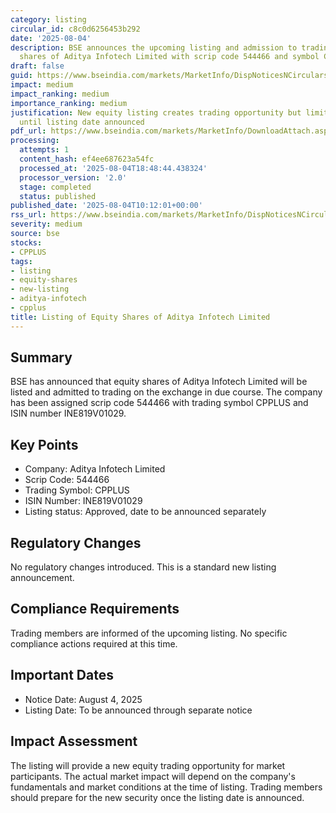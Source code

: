 ```yaml
---
category: listing
circular_id: c8c0d6256453b292
date: '2025-08-04'
description: BSE announces the upcoming listing and admission to trading of equity
  shares of Aditya Infotech Limited with scrip code 544466 and symbol CPPLUS.
draft: false
guid: https://www.bseindia.com/markets/MarketInfo/DispNoticesNCirculars.aspx?Noticeid={916EF469-9C90-4DCD-9F5A-7B11C9BE43CF}&noticeno=20250804-13&dt=08/04/2025&icount=13&totcount=60&flag=0
impact: medium
impact_ranking: medium
importance_ranking: medium
justification: New equity listing creates trading opportunity but limited market impact
  until listing date announced
pdf_url: https://www.bseindia.com/markets/MarketInfo/DownloadAttach.aspx?id=20250804-13&attachedId=
processing:
  attempts: 1
  content_hash: ef4ee687623a54fc
  processed_at: '2025-08-04T18:48:44.438324'
  processor_version: '2.0'
  stage: completed
  status: published
published_date: '2025-08-04T10:12:01+00:00'
rss_url: https://www.bseindia.com/markets/MarketInfo/DispNoticesNCirculars.aspx?Noticeid={916EF469-9C90-4DCD-9F5A-7B11C9BE43CF}&noticeno=20250804-13&dt=08/04/2025&icount=13&totcount=60&flag=0
severity: medium
source: bse
stocks:
- CPPLUS
tags:
- listing
- equity-shares
- new-listing
- aditya-infotech
- cpplus
title: Listing of Equity Shares of Aditya Infotech Limited
---
```


## Summary

BSE has announced that equity shares of Aditya Infotech Limited will be listed and admitted to trading on the exchange in due course. The company has been assigned scrip code 544466 with trading symbol CPPLUS and ISIN number INE819V01029.

## Key Points

- Company: Aditya Infotech Limited
- Scrip Code: 544466
- Trading Symbol: CPPLUS
- ISIN Number: INE819V01029
- Listing status: Approved, date to be announced separately

## Regulatory Changes

No regulatory changes introduced. This is a standard new listing announcement.

## Compliance Requirements

Trading members are informed of the upcoming listing. No specific compliance actions required at this time.

## Important Dates

- Notice Date: August 4, 2025
- Listing Date: To be announced through separate notice

## Impact Assessment

The listing will provide a new equity trading opportunity for market participants. The actual market impact will depend on the company's fundamentals and market conditions at the time of listing. Trading members should prepare for the new security once the listing date is announced.